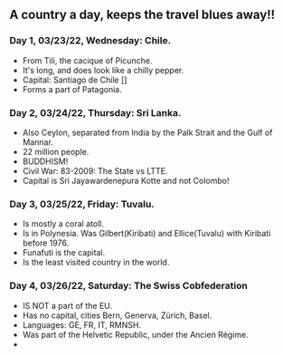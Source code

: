 ## A country a day, keeps the travel blues away!! ##

### Day 1, 03/23/22, Wednesday: **Chile.** ###

+ From Tili, the cacique of Picunche.
+ It's long, and does look like a chilly pepper.
+ Capital: Santiago de Chile []
+ Forms a part of Patagonia.


### Day 2, 03/24/22, Thursday: **Sri Lanka.** ###

+ Also Ceylon, separated from India by the Palk Strait and the Gulf of Mannar.
+ 22 million people.
+ BUDDHISM!
+ Civil War: 83-2009: The State vs LTTE.
+ Capital is Sri Jayawardenepura Kotte and not Colombo!

### Day 3, 03/25/22, Friday: **Tuvalu.** ###

+ Is mostly a coral atoll.
+ Is in Polynesia. Was Gilbert(Kiribati) and Ellice(Tuvalu) with Kiribati before 1976.
+ Funafuti is the capital.
+ Is the least visited country in the world.

### Day 4, 03/26/22, Saturday: **The Swiss Cobfederation** ###

+ IS NOT a part of the EU.
+ Has no capital, cities Bern, Generva, Zürich, Basel.
+ Languages: GE, FR, IT, RMNSH.
+ Was part of the Helvetic Republic, under the Ancien Régime.
+ 
